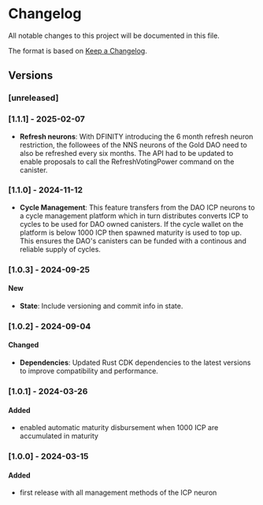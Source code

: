 # Changelog

All notable changes to this project will be documented in this file.

The format is based on [Keep a Changelog](https://keepachangelog.com/en/1.0.0/).

## Versions

### [unreleased]

### [1.1.1] - 2025-02-07

- **Refresh neurons**: With DFINITY introducing the 6 month refresh neuron restriction, the followees of the NNS neurons of the Gold DAO need to also be refreshed every six months. The API had to be updated to enable proposals to call the RefreshVotingPower command on the canister.

### [1.1.0] - 2024-11-12

- **Cycle Management**: This feature transfers from the DAO ICP neurons to a cycle management platform which in turn
distributes converts ICP to cycles to be used for DAO owned canisters. If the cycle wallet on the platform is below 1000 ICP then spawned maturity is used to top up. This ensures the DAO's canisters can be funded with a continous and reliable supply of cycles.

### [1.0.3] - 2024-09-25

#### New

- **State**: Include versioning and commit info in state.

### [1.0.2] - 2024-09-04

#### Changed

- **Dependencies**: Updated Rust CDK dependencies to the latest versions to improve compatibility and performance.
  
### [1.0.1] - 2024-03-26

#### Added

- enabled automatic maturity disbursement when 1000 ICP are accumulated in maturity
  
### [1.0.0] - 2024-03-15

#### Added

- first release with all management methods of the ICP neuron
